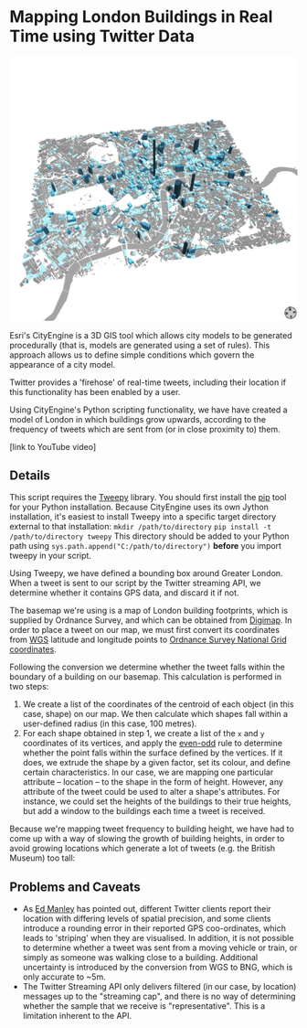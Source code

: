 # Mapping London Buildings in Real Time using Twitter Data

![London](london.png "London")

Esri's CityEngine is a 3D GIS tool which allows city models to be generated procedurally (that is, models are generated using a set of rules). This approach allows us to define simple conditions which govern the appearance of a city model.

Twitter provides a 'firehose' of real-time tweets, including their location if this functionality has been enabled by a user.

Using CityEngine's Python scripting functionality, we have have created a model of London in which buildings grow upwards, according to the frequency of tweets which are sent from (or in close proximity to) them.

[link to YouTube video]

## Details
This script requires the [Tweepy](http://tweepy.github.io) library. You should first install the [pip](http://www.pip-installer.org/en/latest/) tool for your Python installation. Because CityEngine uses its own Jython installation, it's easiest to install Tweepy into a specific target directory external to that installation:
`mkdir /path/to/directory`
`pip install -t /path/to/directory tweepy`
This directory should be added to your Python path using `sys.path.append("C:/path/to/directory")` **before** you import tweepy in your script.

Using Tweepy, we have defined a bounding box around Greater London. When a tweet is sent to our script by the Twitter streaming API, we determine whether it contains GPS data, and discard it if not.

The basemap we're using is a map of London building footprints, which is supplied by Ordnance Survey, and which can be obtained from [Digimap](http://digimap.edina.ac.uk/digimap/home). In order to place a tweet on our map, we must first convert its coordinates from [WGS](http://en.wikipedia.org/wiki/WGS84) latitude and longitude points to [Ordnance Survey National Grid coordinates](http://en.wikipedia.org/wiki/British_National_Grid).

Following the conversion we determine whether the tweet falls within the boundary of a building on our basemap. This calculation is performed in two steps:

1. We create a list of the coordinates of the centroid of each object (in this case, shape) on our map. We then calculate which shapes fall within a user-defined radius (in this case, 100 metres).
2. For each shape obtained in step 1, we create a list of the `x` and `y` coordinates of its vertices, and apply the [even-odd](http://en.wikipedia.org/wiki/Even–odd_rule) rule to determine whether the point falls within the surface defined by the vertices. If it does, we extrude the shape by a given factor, set its colour, and define certain characteristics. In our case, we are mapping one particular attribute – location – to the shape in the form of height. However, any attribute of the tweet could be used to alter a shape's attributes. For instance, we could set the heights of the buildings to their true heights, but add a window to the buildings each time a tweet is received.

Because we're mapping tweet frequency to building height, we have had to come up with a way of slowing the growth of building heights, in order to avoid growing locations which generate a lot of tweets (e.g. the British Museum) too tall:



## Problems and Caveats

- As [Ed Manley](http://urbanmovements.co.uk) has pointed out, different Twitter clients report their location with differing levels of spatial precision, and some clients introduce a rounding error in their reported GPS coo-ordinates, which leads to 'striping' when they are visualised. In addition, it is not possible to determine whether a tweet was sent from a moving vehicle or train, or simply as someone was walking close to a building. Additional uncertainty is introduced by the conversion from WGS to BNG, which is only accurate to ~5m.
- The Twitter Streaming API only delivers filtered (in our case, by location) messages up to the "streaming cap", and there is no way of determining whether the sample that we receive is "representative". This is a limitation inherent to the API.
